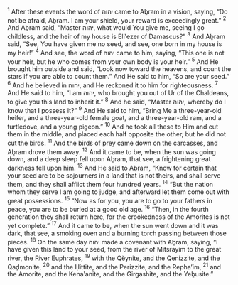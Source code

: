<sup>1</sup> After these events the word of יהוה came to Aḇram in a vision, saying, “Do not be afraid, Aḇram. I am your shield, your reward is exceedingly great.”
<sup>2</sup> And Aḇram said, “Master יהוה, what would You give me, seeing I go childless, and the heir of my house is Eli‛ezer of Damascus?”
<sup>3</sup> And Aḇram said, “See, You have given me no seed, and see, one born in my house is my heir!”
<sup>4</sup> And see, the word of יהוה came to him, saying, “This one is not your heir, but he who comes from your own body is your heir.”
<sup>5</sup> And He brought him outside and said, “Look now toward the heavens, and count the stars if you are able to count them.” And He said to him, “So are your seed.”
<sup>6</sup> And he believed in יהוה, and He reckoned it to him for righteousness.
<sup>7</sup> And He said to him, “I am יהוה, who brought you out of Ur of the Chaldeans, to give you this land to inherit it.”
<sup>8</sup> And he said, “Master יהוה, whereby do I know that I possess it?”
<sup>9</sup> And He said to him, “Bring Me a three-year-old heifer, and a three-year-old female goat, and a three-year-old ram, and a turtledove, and a young pigeon.”
<sup>10</sup> And he took all these to Him and cut them in the middle, and placed each half opposite the other, but he did not cut the birds.
<sup>11</sup> And the birds of prey came down on the carcasses, and Aḇram drove them away.
<sup>12</sup> And it came to be, when the sun was going down, and a deep sleep fell upon Aḇram, that see, a frightening great darkness fell upon him.
<sup>13</sup> And He said to Aḇram, “Know for certain that your seed are to be sojourners in a land that is not theirs, and shall serve them, and they shall afflict them four hundred years.
<sup>14</sup> “But the nation whom they serve I am going to judge, and afterward let them come out with great possessions.
<sup>15</sup> “Now as for you, you are to go to your fathers in peace, you are to be buried at a good old age.
<sup>16</sup> “Then, in the fourth generation they shall return here, for the crookedness of the Amorites is not yet complete.”
<sup>17</sup> And it came to be, when the sun went down and it was dark, that see, a smoking oven and a burning torch passing between those pieces.
<sup>18</sup> On the same day יהוה made a covenant with Aḇram, saying, “I have given this land to your seed, from the river of Mitsrayim to the great river, the River Euphrates,
<sup>19</sup> with the Qĕynite, and the Qenizzite, and the Qaḏmonite,
<sup>20</sup> and the Ḥittite, and the Perizzite, and the Repha’im,
<sup>21</sup> and the Amorite, and the Kena‛anite, and the Girgashite, and the Yeḇusite.”
